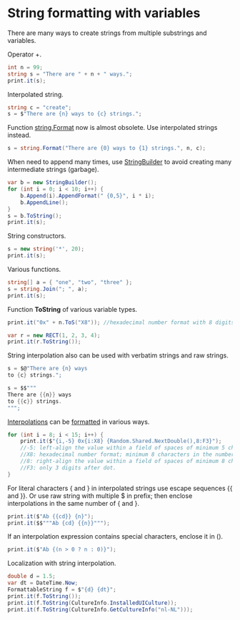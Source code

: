 # String formatting with variables
There are many ways to create strings from multiple substrings and variables.

Operator +.

```csharp
int n = 99;
string s = "There are " + n + " ways.";
print.it(s);
```

Interpolated string.

```csharp
string c = "create";
s = $"There are {n} ways to {c} strings.";
```

Function <a href='https://www.google.com/search?q=System.String.Format+method'>string.Format</a> now is almost obsolete. Use interpolated strings instead.

```csharp
s = string.Format("There are {0} ways to {1} strings.", n, c);
```

When need to append many times, use <a href='https://www.google.com/search?q=System.Text.StringBuilder+class'>StringBuilder</a> to avoid creating many intermediate strings (garbage).

```csharp
var b = new StringBuilder();
for (int i = 0; i < 10; i++) {
	b.Append(i).AppendFormat(" {0,5}", i * i);
	b.AppendLine();
}
s = b.ToString();
print.it(s);
```

String constructors.

```csharp
s = new string('*', 20);
print.it(s);
```

Various functions.

```csharp
string[] a = { "one", "two", "three" };
s = string.Join("; ", a);
print.it(s);
```

Function <b>ToString</b> of various variable types.

```csharp
print.it("0x" + n.ToS("X8")); //hexadecimal number format with 8 digits

var r = new RECT(1, 2, 3, 4);
print.it(r.ToString());
```

String interpolation also can be used with verbatim strings and raw strings.

```csharp
s = $@"There are {n} ways
to {c} strings.";

s = $$"""
There are {{n}} ways
to {{c}} strings.
""";
```

<a href='https://www.google.com/search?q=C%23+string+interpolation'>Interpolations</a> can be <a href='https://www.google.com/search?q=C%23+composite+formatting'>formatted</a> in various ways.

```csharp
for (int i = 8; i < 15; i++) {
	print.it($"{i,-5} 0x{i:X8} {Random.Shared.NextDouble(),8:F3}");
	//-5: left-align the value within a field of spaces of minimum 5 characters width.
	//X8: hexadecimal number format; minimum 8 characters in the number.
	//8: right-align the value within a field of spaces of minimum 8 characters width.
	//F3: only 3 digits after dot.
}
```

For literal characters { and } in interpolated strings use escape sequences {{ and }}. Or use raw string with multiple $ in prefix; then enclose interpolations in the same number of { and }.

```csharp
print.it($"Ab {{cd}} {n}");
print.it($$"""Ab {cd} {{n}}""");
```

If an interpolation expression contains special characters, enclose it in ().

```csharp
print.it($"Ab {(n > 0 ? n : 0)}");
```

Localization with string interpolation.

```csharp
double d = 1.5;
var dt = DateTime.Now;
FormattableString f = $"{d} {dt}";
print.it(f.ToString());
print.it(f.ToString(CultureInfo.InstalledUICulture));
print.it(f.ToString(CultureInfo.GetCultureInfo("nl-NL")));
```

